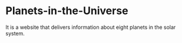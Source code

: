 # Planets-in-the-Universe
It is a website that delivers information about eight planets in the solar system.
